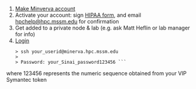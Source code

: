 1. [Make Minverva account](https://acctreq.hpc.mssm.edu)
2. Activate your account: sign [HIPAA form](https://hipaaforms.hpc.mssm.edu), and email [hpchelp@hpc.mssm.edu](hpchelp@hpc.mssm.edu) for confirmation
3. Get added to a private node & lab (e.g. ask Matt Heflin or lab manager for info)
4. [Login](https://labs.icahn.mssm.edu/minervalab/minerva-quick-start/)
   ```
   > ssh your_userid@minerva.hpc.mssm.edu
   > 
   > Password: your_Sinai_password123456 ```

where 123456 represents the numeric sequence obtained from your VIP Symantec token
